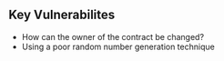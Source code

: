 ## Key Vulnerabilites
- How can the owner of the contract be changed?
- Using a poor random number generation technique